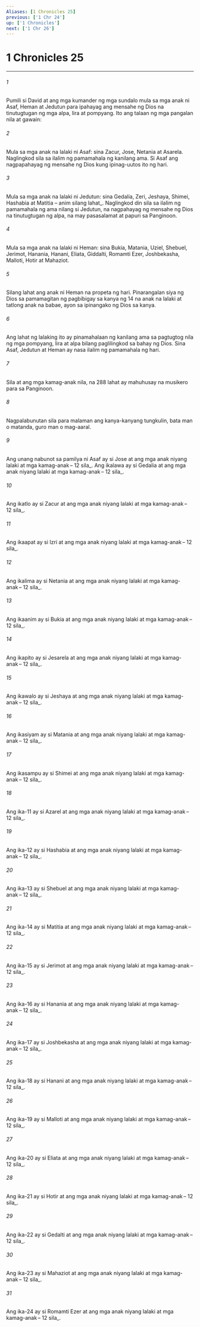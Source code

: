 ```yaml
---
Aliases: [1 Chronicles 25]
previous: ['1 Chr 24']
up: ['1 Chronicles']
next: ['1 Chr 26']
---
```

# 1 Chronicles 25

***






















###### 1 










Pumili si David at ang mga kumander ng mga sundalo mula sa mga anak ni Asaf, Heman at Jedutun para ipahayag ang mensahe ng Dios na tinutugtugan ng mga alpa, lira at pompyang. Ito ang talaan ng mga pangalan nila at gawain: 





















###### 2 










Mula sa mga anak na lalaki ni Asaf: sina Zacur, Jose, Netania at Asarela. Naglingkod sila sa ilalim ng pamamahala ng kanilang ama. Si Asaf ang nagpapahayag ng mensahe ng Dios kung ipinag-uutos ito ng hari. 





















###### 3 










Mula sa mga anak na lalaki ni Jedutun: sina Gedalia, Zeri, Jeshaya, Shimei, Hashabia at Matitia – anim silang lahat_. Naglingkod din sila sa ilalim ng pamamahala ng ama nilang si Jedutun, na nagpahayag ng mensahe ng Dios na tinutugtugan ng alpa, na may pasasalamat at papuri sa Panginoon. 





















###### 4 










Mula sa mga anak na lalaki ni Heman: sina Bukia, Matania, Uziel, Shebuel, Jerimot, Hanania, Hanani, Eliata, Giddalti, Romamti Ezer, Joshbekasha, Malloti, Hotir at Mahaziot. 





















###### 5 










Silang lahat ang anak ni Heman na propeta ng hari. Pinarangalan siya ng Dios sa pamamagitan ng pagbibigay sa kanya ng 14 na anak na lalaki at tatlong anak na babae, ayon sa ipinangako ng Dios sa kanya. 





















###### 6 










Ang lahat ng lalaking ito ay pinamahalaan ng kanilang ama sa pagtugtog nila ng mga pompyang, lira at alpa bilang paglilingkod sa bahay ng Dios. Sina Asaf, Jedutun at Heman ay nasa ilalim ng pamamahala ng hari. 





















###### 7 










Sila at ang mga kamag-anak nila, na 288 lahat ay mahuhusay na musikero para sa Panginoon. 





















###### 8 










Nagpalabunutan sila para malaman ang kanya-kanyang tungkulin, bata man o matanda, guro man o mag-aaral. 





















###### 9 










Ang unang nabunot sa pamilya ni Asaf ay si Jose at ang mga anak niyang lalaki at mga kamag-anak – 12 sila_. Ang ikalawa ay si Gedalia at ang mga anak niyang lalaki at mga kamag-anak – 12 sila_. 





















###### 10 










Ang ikatlo ay si Zacur at ang mga anak niyang lalaki at mga kamag-anak – 12 sila_. 





















###### 11 










Ang ikaapat ay si Izri at ang mga anak niyang lalaki at mga kamag-anak – 12 sila_. 





















###### 12 










Ang ikalima ay si Netania at ang mga anak niyang lalaki at mga kamag-anak – 12 sila_. 





















###### 13 










Ang ikaanim ay si Bukia at ang mga anak niyang lalaki at mga kamag-anak – 12 sila_. 





















###### 14 










Ang ikapito ay si Jesarela at ang mga anak niyang lalaki at mga kamag-anak – 12 sila_. 





















###### 15 










Ang ikawalo ay si Jeshaya at ang mga anak niyang lalaki at mga kamag-anak – 12 sila_. 





















###### 16 










Ang ikasiyam ay si Matania at ang mga anak niyang lalaki at mga kamag-anak – 12 sila_. 





















###### 17 










Ang ikasampu ay si Shimei at ang mga anak niyang lalaki at mga kamag-anak – 12 sila_. 





















###### 18 










Ang ika-11 ay si Azarel at ang mga anak niyang lalaki at mga kamag-anak – 12 sila_. 





















###### 19 










Ang ika-12 ay si Hashabia at ang mga anak niyang lalaki at mga kamag-anak – 12 sila_. 





















###### 20 










Ang ika-13 ay si Shebuel at ang mga anak niyang lalaki at mga kamag-anak – 12 sila_. 





















###### 21 










Ang ika-14 ay si Matitia at ang mga anak niyang lalaki at mga kamag-anak – 12 sila_. 





















###### 22 










Ang ika-15 ay si Jerimot at ang mga anak niyang lalaki at mga kamag-anak – 12 sila_. 





















###### 23 










Ang ika-16 ay si Hanania at ang mga anak niyang lalaki at mga kamag-anak – 12 sila_. 





















###### 24 










Ang ika-17 ay si Joshbekasha at ang mga anak niyang lalaki at mga kamag-anak – 12 sila_. 





















###### 25 










Ang ika-18 ay si Hanani at ang mga anak niyang lalaki at mga kamag-anak – 12 sila_. 





















###### 26 










Ang ika-19 ay si Malloti at ang mga anak niyang lalaki at mga kamag-anak – 12 sila_. 





















###### 27 










Ang ika-20 ay si Eliata at ang mga anak niyang lalaki at mga kamag-anak – 12 sila_. 





















###### 28 










Ang ika-21 ay si Hotir at ang mga anak niyang lalaki at mga kamag-anak – 12 sila_. 





















###### 29 










Ang ika-22 ay si Gedalti at ang mga anak niyang lalaki at mga kamag-anak – 12 sila_. 





















###### 30 










Ang ika-23 ay si Mahaziot at ang mga anak niyang lalaki at mga kamag-anak – 12 sila_. 





















###### 31 










Ang ika-24 ay si Romamti Ezer at ang mga anak niyang lalaki at mga kamag-anak – 12 sila_.
